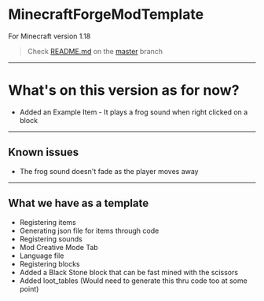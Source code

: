 # MinecraftForgeModTemplate

For Minecraft version 1.18

> Check [README.md](https://github.com/MrAmericanMike/MinecraftForgeModTemplate#readme) on the [master](https://github.com/MrAmericanMike/MinecraftForgeModTemplate#readme) branch

***

# What's on this version as for now?

* Added an Example Item - It plays a frog sound when right clicked on a block

***

## Known issues

* The frog sound doesn't fade as the player moves away

***

## What we have as a template

* Registering items
* Generating json file for items through code
* Registering sounds
* Mod Creative Mode Tab
* Language file
* Registering blocks
* Added a Black Stone block that can be fast mined with the scissors
* Added loot_tables (Would need to generate this thru code too at some point)
